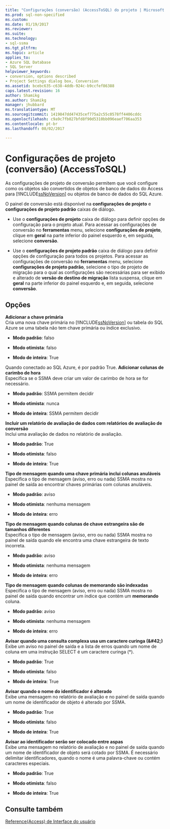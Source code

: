 ```yaml
---
title: "Configurações (conversão) (AccessToSQL) do projeto | Microsoft Docs"
ms.prod: sql-non-specified
ms.custom: 
ms.date: 01/19/2017
ms.reviewer: 
ms.suite: 
ms.technology:
- sql-ssma
ms.tgt_pltfrm: 
ms.topic: article
applies_to:
- Azure SQL Database
- SQL Server
helpviewer_keywords:
- conversion, options described
- Project Settings dialog box, Conversion
ms.assetid: bcebc635-c638-4ddb-924c-b9ccfef86388
caps.latest.revision: 16
author: Shamikg
ms.author: Shamikg
manager: jhubbard
ms.translationtype: MT
ms.sourcegitcommit: 1419847dd47435cef775a2c55c0578ff4406cddc
ms.openlocfilehash: c9a9c7fb027bfd8f90d5310bb096eaef706aa353
ms.contentlocale: pt-br
ms.lasthandoff: 08/02/2017

---
```

# <a name="project-settings-conversion-accesstosql"></a>Configurações de projeto (conversão) (AccessToSQL)
As configurações de projeto de conversão permitem que você configure como os objetos são convertidos de objetos de banco de dados do Access para [!INCLUDE[ssNoVersion](../../includes/ssnoversion_md.md)] ou objetos de banco de dados do SQL Azure.  
  
O painel de conversão está disponível na **configurações de projeto** e **configurações de projeto padrão** caixas de diálogo.  
  
-   Use o **configurações de projeto** caixa de diálogo para definir opções de configuração para o projeto atual. Para acessar as configurações de conversão no **ferramentas** menu, selecione **configurações de projeto**, clique em **geral** na parte inferior do painel esquerdo e, em seguida, selecione **conversão**.  
  
-   Use o **configurações de projeto padrão** caixa de diálogo para definir opções de configuração para todos os projetos. Para acessar as configurações de conversão no **ferramentas** menu, selecione **configurações de projeto padrão**, selecione o tipo de projeto de migração para o qual as configurações são necessárias para ser exibido e alterado de **versão de destino de migração** lista suspensa, clique em **geral** na parte inferior do painel esquerdo e, em seguida, selecione **conversão**.  
  
## <a name="options"></a>Opções  
**Adicionar a chave primária**  
Cria uma nova chave primária no [!INCLUDE[ssNoVersion](../../includes/ssnoversion_md.md)] ou tabela do SQL Azure se uma tabela não tem chave primária ou índice exclusivo.  
  
-   **Modo padrão**: falso  
  
-   **Modo otimista**: falso  
  
-   **Modo de inteira**: True  
  
Quando conectado ao SQL Azure, é por padrão True. **Adicionar colunas de carimbo de hora**  
Especifica se o SSMA deve criar um valor de carimbo de hora se for necessário.  
  
-   **Modo padrão**: SSMA permitem decidir  
  
-   **Modo otimista**: nunca  
  
-   **Modo de inteira**: SSMA permitem decidir  
  
**Incluir um relatório de avaliação de dados com relatórios de avaliação de conversão**  
Inclui uma avaliação de dados no relatório de avaliação.  
  
-   **Modo padrão**: True  
  
-   **Modo otimista**: falso  
  
-   **Modo de inteira**: True  
  
**Tipo de mensagem quando uma chave primária inclui colunas anuláveis**  
Especifica o tipo de mensagem (aviso, erro ou nada) SSMA mostra no painel de saída ao encontrar chaves primárias com colunas anuláveis.  
  
-   **Modo padrão**: aviso  
  
-   **Modo otimista**: nenhuma mensagem  
  
-   **Modo de inteira**: erro  
  
**Tipo de mensagem quando colunas de chave estrangeira são de tamanhos diferentes**  
Especifica o tipo de mensagem (aviso, erro ou nada) SSMA mostra no painel de saída quando ele encontra uma chave estrangeira de texto incorreta.  
  
-   **Modo padrão**: aviso  
  
-   **Modo otimista**: nenhuma mensagem  
  
-   **Modo de inteira**: erro  
  
**Tipo de mensagem quando colunas de memorando são indexadas**  
Especifica o tipo de mensagem (aviso, erro ou nada) SSMA mostra no painel de saída quando encontrar um índice que contém um **memorando** coluna.  
  
-   **Modo padrão**: aviso  
  
-   **Modo otimista**: nenhuma mensagem  
  
-   **Modo de inteira**: erro  
  
**Avisar quando uma consulta complexa usa um caractere curinga (\&#42;)**  
Exibe um aviso no painel de saída e a lista de erros quando um nome de coluna em uma instrução SELECT é um caractere curinga (*).  
  
-   **Modo padrão**: True  
  
-   **Modo otimista**: falso  
  
-   **Modo de inteira**: True  
  
**Avisar quando o nome do identificador é alterado**  
Exibe uma mensagem no relatório de avaliação e no painel de saída quando um nome de identificador de objeto é alterado por SSMA.  
  
-   **Modo padrão**: True  
  
-   **Modo otimista**: falso  
  
-   **Modo de inteira**: True  
  
**Avisar ao identificador serão ser colocado entre aspas**  
Exibe uma mensagem no relatório de avaliação e no painel de saída quando um nome de identificador de objeto será cotado por SSMA. É necessário delimitar identificadores, quando o nome é uma palavra-chave ou contém caracteres especiais.  
  
-   **Modo padrão**: True  
  
-   **Modo otimista**: falso  
  
-   **Modo de inteira**: True  
  
## <a name="see-also"></a>Consulte também  
[Reference(Access) de Interface do usuário](http://msdn.microsoft.com/en-us/af24c303-4a41-449b-9c86-d6558a97e839)  
  

